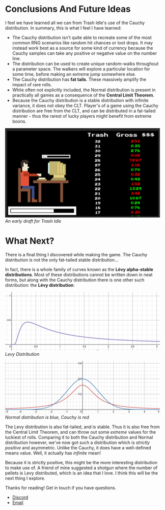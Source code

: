 # Conclusions And Future Ideas
I feel we have learned all we can from Trash Idle's use of the Cauchy distribution. In summary, this is what I feel I have learned:

* The Cauchy distribution isn't quite able to recreate some of the most common RNG scenarios like random hit chances or loot drops. It may instead work best as a source for some kind of currency because the Cauchy samples can take any positive or negative value on the number line.
* The distribution can be used to create unique random-walks throughout a parameter space. The walkers will explore a particular location for some time, before making an extreme jump somewhere else. 
* The Cauchy distribution has **fat tails**. These massively amplify the impact of rare rolls.
* While often not explicitly included, the Normal distribution is present in practically all games as a consequence of the **Central Limit Theorem**. 
* Because the Cauchy distribution is a stable distribution with infinite variance, it does not obey the CLT. Player's of a game using the Cauchy distribution are free from the CLT, and can be distributed in a fat-tailed manner - thus the rarest of lucky players might benefit from extreme boons.

![](./Media/TrashIdleFirstDraft.png)
*An early draft for Trash Idle*
# What Next?
There is a final thing I discovered while making the game. The Cauchy distribution is not the only fat-tailed stable distribution...

In fact, there is a whole family of curves known as the **Lévy alpha-stable distributions**. Most of these distributions cannot be written down in neat forms, but along with the Cauchy distribution there is one other such distribution: the **Lévy distribution**:

![](./Media/Levy_Graph.png)
*Levy Distribution*

![Stable Distributions](./Media/StableDistributions.png)
*Normal distribution is blue, Cauchy is red*

The Levy distribution is also fat-tailed, and is stable. Thus it is also free from the Central Limit Theorem, and can throw out some *extreme* values for the luckiest of rolls. Comparing it to both the Cauchy distribution and Normal distribution however, we've now got such a distribution which is *strictly positive* and asymmetric. Unlike the Cauchy, it does have a well-defined means value. Well, it actually has *infinite* mean! 

Because it is strictly positive, this might be the more interesting distribution to make use of. A friend of mine suggested a shotgun where the number of pellets is Levy distributed, which is an idea that I love. I think this will be the next thing I explore.

Thanks for reading! Get in touch if you have questions.

* [Discord](https://discordapp.com/users/699375169398898688)
* [Email](mailto:robertclose@pm.me) 
